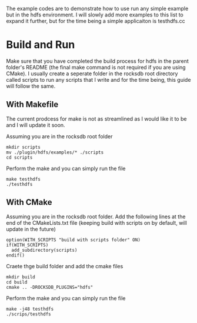 The example codes are to demonstrate how to use run any simple example but in the hdfs environment. I will slowly add more examples to this list to expand it further, but for the time being a simple applicaiton is testhdfs.cc

# Build and Run
Make sure that you have completed the build process for hdfs in the parent folder's README (the final make command is not required if you are using CMake). I usually create a seperate folder in the rocksdb root directory called scripts to run any scripts that I write and for the time being, this guide will follow the same.

## With Makefile
The current prodcess for make is not as streamlined as I would like it to be and I will update it soon. 

Assuming you are in the rocksdb root folder
```
mkdir scripts
mv ./plugin/hdfs/examples/* ./scripts
cd scripts
```
Perform the make and you can simply run the file
```
make testhdfs
./testhdfs
```

## With CMake
Assuming you are in the rocksdb root folder. Add the following lines at the end of the CMakeLists.txt file (keeping build with scripts on by default, will update in the future)
```
option(WITH_SCRIPTS "build with scripts folder" ON)
if(WITH_SCRIPTS)
  add_subdirectory(scripts)
endif()
```
Craete thge build folder and add the cmake files
```
mkdir build
cd build
cmake .. -DROCKSDB_PLUGINS="hdfs"
```
Perform the make and you can simply run the file
```
make -j48 testhdfs
./scrips/testhdfs
```
